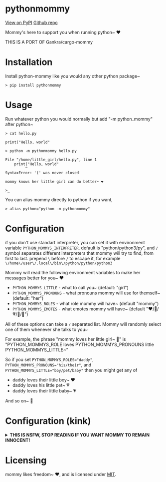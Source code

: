 # pythonmommy

[View on PyPI](https://pypi.org/project/pythonmommy/)
[Github repo](https://github.com/Def-Try/python-mommy)

Mommy's here to support you when running python~ ❤️

THIS IS A PORT OF Gankra/cargo-mommy

# Installation

Install python-mommy like you would any other python package~

```text
> pip install pythonmommy
```

# Usage

Run whatever python you would normally but add "-m python_mommy" after python~

```text
> cat hello.py

print("Hello, world"

> python -m pythonmommy hello.py

File "/home/little_girl/hello.py", line 1
    print("Hello, world"
         ^
SyntaxError: '(' was never closed

mommy knows her little girl can do better~ ❤️

>_
```

You can alias mommy directly to python if you want, 

```text
> alias python="python -m pythonmommy"
```

# Configuration

if you don't use standart interpreter, you can set it with environment variable `PYTHON_MOMMYS_INTERPRETER`. default is "python/python3/py", and `/` symbol separates different interpreters that mommy will try to find, from first to last.
prepend `\` before `/` to escape it, for example `\/home\/user\/.local\/bin\/python/python/python3`

Mommy will read the following environment variables to make her messages better for you~ ❤️

* `PYTHON_MOMMYS_LITTLE` - what to call you~ (default: "girl")
* `PYTHON_MOMMYS_PRONOUNS` - what pronouns mommy will use for themself~ (default: "her")
* `PYTHON_MOMMYS_ROLES` - what role mommy will have~ (default "mommy")
* `PYTHON_MOMMYS_EMOTES` - what emotes mommy will have~ (default "❤️/💖/💗/💓/💞")

All of these options can take a `/` separated list. Mommy will randomly select one of them whenever she talks to you~

For example, the phrase "mommy loves her little girl~ 💞" is "PYTHON_MOMMYS_ROLE loves PYTHON_MOMMYS_PRONOUNS little PYTHON_MOMMYS_LITTLE~"

So if you set `PYTHON_MOMMYS_ROLES="daddy"`, `PYTHON_MOMMYS_PRONOUNS="his/their"`, and `PYTHON_MOMMYS_LITTLE="boy/pet/baby"` then you might get any of

* daddy loves their little boy~ ❤️
* daddy loves his little pet~ 💗
* daddy loves their little baby~ 💗

And so on~ 💓


# Configuration (kink)

<details>

<summary>
<b>THIS IS NSFW, STOP READING IF YOU WANT MOMMY TO REMAIN INNOCENT!</b>
</summary>

...

...

Good pet~ ❤️

All of mommy's NSFW content is hidden behind PYTHON_MOMMYS_MOODS, where "thirsty" is heavy teasing/flirting and "yikes" is full harsh dommy mommy kink~

You can enable "true mommy chaos mode" by setting `PYTHON_MOMMYS_MOODS="chill/thirsty/yikes"`, making mommy oscillate wildly between light positive affirmation and trying to break you in half~

* `PYTHON_MOMMYS_MOODS` - how kinky mommy will be~ (default: "chill", possible values "chill", "thirsty", "yikes")
* `PYTHON_MOMMYS_PARTS` - what part of mommy you should crave~ (default: "milk")
* `PYTHON_MOMMYS_FUCKING` - what to call mommy's pet~ (default: "slut/toy/pet/pervert/whore")

-----

**Here's some examples of mommy being thirsty~ ❤️**

*tugs your leash*
that's a VERY good girl~ 💞

*smooches your forehead*
good job~ 💗

are you just keysmashing now~?
cute~ 💖

if you don't learn how to code better, mommy is going to put you in time-out~ 💓

-----

**And here's some examples of mommy being yikes~ 💞**

good slut~
you've earned five minutes with the buzzy wand~ 💗

*slides her finger in your mouth*
that's a good little toy~ ❤️

get on your knees and beg mommy for forgiveness you pervert~ 💗

mommy is starting to wonder if you should just give up and become her breeding stock~ 💗

</details>

# Licensing
mommy likes freedom~ ❤️, and is licensed under [MIT](LICENSE-MIT).
